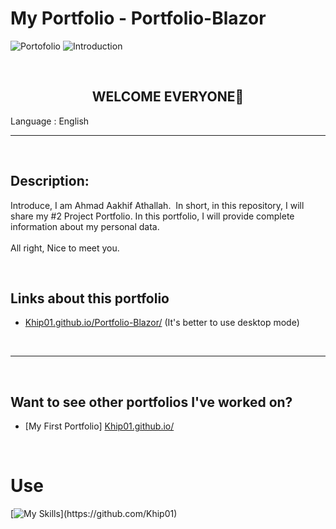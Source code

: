 # My Portfolio - Portfolio-Blazor

<img src="https://img.shields.io/badge/Type-Portofolio-purple?logo=files&logoColor=white" alt="Portofolio"> <img src="https://img.shields.io/badge/-Introduction-red" alt="Introduction">

<br>

<h2 style="text-align:center;">WELCOME EVERYONE👋</h2>

Language : English

---

<br>

## Description:
Introduce, I am Ahmad Aakhif Athallah. 
In short, in this repository, I will share my #2 Project Portfolio. In this portfolio, I will provide complete information about my personal data.
<br>
<br>
All right, Nice to meet you.

<br>

## Links about this portfolio
- [Khip01.github.io/Portfolio-Blazor/](https://khip01.github.io/Portfolio-Blazor/) (It's better to use desktop mode)

<br>

---

<br>

## Want to see other portfolios I've worked on?
- [My First Portfolio] [Khip01.github.io/](https://khip01.github.io/)

<br>

# Use
[![My Skills](https://skillicons.dev/icons?i=cs,)](https://github.com/Khip01)

